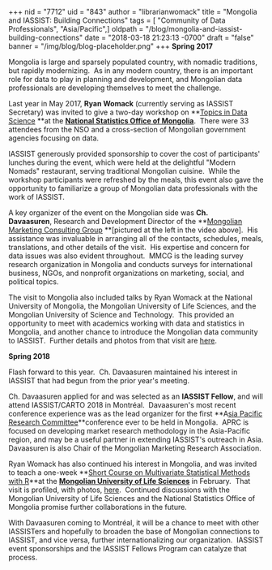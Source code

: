 +++
nid = "7712"
uid = "843"
author = "librarianwomack"
title = "Mongolia and IASSIST: Building Connections"
tags = [ "Community of Data Professionals", "Asia/Pacific",]
oldpath = "/blog/mongolia-and-iassist-building-connections"
date = "2018-03-18 21:23:13 -0700"
draft = "false"
banner = "/img/blog/blog-placeholder.png"
+++
**Spring 2017**

Mongolia is large and sparsely populated country, with nomadic
traditions, but rapidly modernizing.  As in any modern country, there is
an important role for data to play in planning and development, and
Mongolian data professionals are developing themselves to meet the
challenge.

Last year in May 2017, **Ryan Womack** (currently serving as IASSIST
Secretary) was invited to give a two-day workshop on **[Topics in Data
Science](https://rucore.libraries.rutgers.edu/rutgers-lib/52378/) **at
the **[National Statistics Office of
Mongolia](http://www.en.nso.mn/)**.  There were 33 attendees from the
NSO and a cross-section of Mongolian government agencies focusing on
data.  

IASSIST generously provided sponsorship to cover the cost of
participants' lunches during the event, which were held at the
delightful "Modern Nomads" restaurant, serving traditional Mongolian
cuisine.  While the workshop participants were refreshed by the meals,
this event also gave the opportunity to familiarize a group of Mongolian
data professionals with the work of IASSIST.

A key organizer of the event on the Mongolian side was **Ch.
Davaasuren**, Research and Development Director of the **[Mongolian
Marketing Consulting Group](http://www.mmcg.mn/) **[pictured at the
left in the video above].  His assistance was invaluable in arranging
all of the contacts, schedules, meals, translations, and other details
of the visit.  His expertise and concern for data issues was also
evident throughout.  MMCG is the leading survey research organization in
Mongolia and conducts surveys for international business, NGOs, and
nonprofit organizations on marketing, social, and political topics.

The visit to Mongolia also included talks by Ryan Womack at the National
University of Mongolia, the Mongolian University of Life Sciences, and
the Mongolian University of Science and Technology.  This provided an
opportunity to meet with academics working with data and statistics in
Mongolia, and another chance to introduce the Mongolian data community
to IASSIST.  Further details and photos from that visit are
[here](https://ryandata.wordpress.com/2017/06/15/data-science-in-mongolia-%D0%BC%D0%B0%D1%88-%D0%B8%D1%85-%D1%81%D0%B0%D0%B9%D0%BD-very-good/).

**Spring 2018**

Flash forward to this year.  Ch. Davaasuren maintained his interest in
IASSIST that had begun from the prior year's meeting.  

Ch. Davaasuren applied for and was selected as an **IASSIST Fellow**,
and will attend IASSIST/CARTO 2018 in Montréal.  Davaasuren's most
recent conference experience was as the lead organizer for the first
**A[sia Pacific Research
Committee](http://aprc-research.com/)**conference ever to be held in
Mongolia.  APRC is focused on developing market research methodology in
the Asia-Pacific region, and may be a useful partner in extending
IASSIST's outreach in Asia. Davaasuren is also Chair of the Mongolian
Marketing Research Association.

Ryan Womack has also continued his interest in Mongolia, and was invited
to teach a one-week **[Short Course on Multivariate Statistical Methods
with R](https://github.com/ryandata/multivariate)**at the **[Mongolian
University of Life Sciences](http://en.muls.edu.mn)** in February.  That
visit is profiled, with
photos, [here](https://ryandata.wordpress.com/2018/03/08/mongolian-multivariate-statistics-at-the-mongolian-university-of-life-sciences/). 
Continued discussions with the Mongolian University of Life Sciences and
the National Statistics Office of Mongolia promise further
collaborations in the future.

With Davaasuren coming to Montréal, it will be a chance to meet with
other IASSISTers and hopefully to broaden the base of Mongolian
connections to IASSIST, and vice versa, further internationalizing our
organization.  IASSIST event sponsorships and the IASSIST Fellows
Program can catalyze that process.
